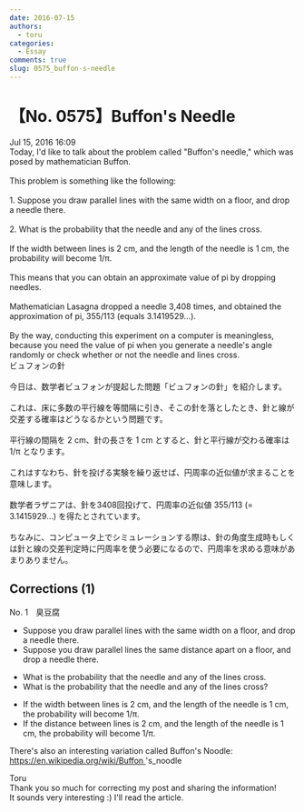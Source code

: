 ```yaml
---
date: 2016-07-15
authors:
  - toru
categories:
  - Essay
comments: true
slug: 0575_buffon-s-needle
---
```


# 【No. 0575】Buffon's Needle
<div class="date">Jul 15, 2016 16:09</div>
<div id="post"><div id="body_show_ori">
Today, I'd like to talk about the problem called "Buffon's needle," which was posed by mathematician Buffon.<br/><br/>This problem is something like the following:<br/><br/>1. Suppose you draw parallel lines with the same width on a floor, and drop a needle there.<br/><br/>2. What is the probability that the needle and any of the lines cross.<br/><br/>If the width between lines is 2 cm, and the length of the needle is 1 cm, the probability will become 1/π.<br/><br/>This means that you can obtain an approximate value of pi by dropping needles.<br/><br/>Mathematician Lasagna dropped a needle 3,408 times, and obtained the approximation of pi, 355/113 (equals 3.1419529...).<br/><br/>By the way, conducting this experiment on a computer is meaningless, because you need the value of pi when you generate a needle's angle randomly or check whether or not the needle and lines cross.
</div></div>

<!-- more -->

<div id="post_ja"><div id="body_show_mo">
ビュフォンの針<br/><br/>今日は、数学者ビュフォンが提起した問題「ビュフォンの針」を紹介します。<br/><br/>これは、床に多数の平行線を等間隔に引き、そこの針を落としたとき、針と線が交差する確率はどうなるかという問題です。<br/><br/>平行線の間隔を 2 cm、針の長さを 1 cm とすると、針と平行線が交わる確率は 1/π となります。<br/><br/>これはすなわち、針を投げる実験を繰り返せば、円周率の近似値が求まることを意味します。<br/><br/>数学者ラザニアは、針を3408回投げて、円周率の近似値 355/113 (= 3.1415929...) を得たとされています。<br/><br/>ちなみに、コンピュータ上でシミュレーションする際は、針の角度生成時もしくは針と線の交差判定時に円周率を使う必要になるので、円周率を求める意味があまりありません。
</div></div>

## Corrections (1)
<div id="block"><div class="first_name"> No. 1　<span class="just_name">臭豆腐</span></div><div id="block2">
<ul class="correction_field">
<li class="incorrect">Suppose you draw parallel lines with the same width on a floor, and drop a needle there.</li>
<li class="corrected correct">
Suppose you draw parallel lines <span class="f_blue">the same distance apart</span> on a floor, and drop a needle there.
</li>
</ul>
<ul class="correction_field">
<li class="incorrect">What is the probability that the needle and any of the lines cross.</li>
<li class="corrected correct">
What is the probability that the needle and any of the lines cross<span class="f_blue"><span class="f_bold">?</span></span>
</li>
</ul>
<ul class="correction_field">
<li class="incorrect">If the width between lines is 2 cm, and the length of the needle is 1 cm, the probability will become 1/π.</li>
<li class="corrected correct">
If the <span class="f_blue">distance </span>between lines is 2 cm, and the length of the needle is 1 cm, the probability will become 1/π.
</li>
</ul>
<p class="comment_small">
 There's also an interesting variation called Buffon's Noodle:
 <br/>
 <a href="https://en.wikipedia.org/wiki/Buffon" target="_blank">
  https://en.wikipedia.org/wiki/Buffon
 </a>
 's_noodle
</p>

</div><div class="name"><span class="just_name">Toru</span><br>
Thank you so much for correcting my post and sharing the information!<br/>It sounds very interesting :)  I'll read the article.
</div>
</div>
